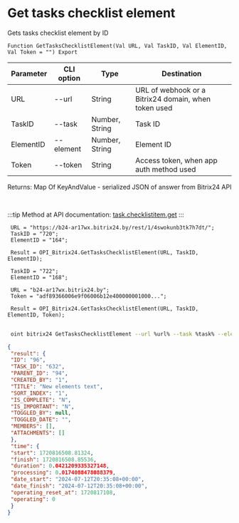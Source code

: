 ﻿---
sidebar_position: 5
---

# Get tasks checklist element
 Gets tasks checklist element by ID



`Function GetTasksChecklistElement(Val URL, Val TaskID, Val ElementID, Val Token = "") Export`

 | Parameter | CLI option | Type | Destination |
 |-|-|-|-|
 | URL | --url | String | URL of webhook or a Bitrix24 domain, when token used |
 | TaskID | --task | Number, String | Task ID |
 | ElementID | --element | Number, String | Element ID |
 | Token | --token | String | Access token, when app auth method used |

 
 Returns: Map Of KeyAndValue - serialized JSON of answer from Bitrix24 API

<br/>

:::tip
Method at API documentation: [task.checklistitem.get](https://dev.1c-bitrix.ru/rest_help/tasks/task/checklistitem/get.php)
:::
<br/>


```bsl title="Code example"
 URL = "https://b24-ar17wx.bitrix24.by/rest/1/4swokunb3tk7h7dt/";
 TaskID = "720";
 ElementID = "164";
 
 Result = OPI_Bitrix24.GetTasksChecklistElement(URL, TaskID, ElementID);
 
 TaskID = "722";
 ElementID = "168";
 
 URL = "b24-ar17wx.bitrix24.by";
 Token = "adf89366006e9f06006b12e400000001000...";
 
 Result = OPI_Bitrix24.GetTasksChecklistElement(URL, TaskID, ElementID, Token);
```
	


```sh title="CLI command example"
 
 oint bitrix24 GetTasksChecklistElement --url %url% --task %task% --element %element% --token %token%

```

```json title="Result"
{
 "result": {
 "ID": "96",
 "TASK_ID": "632",
 "PARENT_ID": "94",
 "CREATED_BY": "1",
 "TITLE": "New elements text",
 "SORT_INDEX": "1",
 "IS_COMPLETE": "N",
 "IS_IMPORTANT": "N",
 "TOGGLED_BY": null,
 "TOGGLED_DATE": "",
 "MEMBERS": [],
 "ATTACHMENTS": []
 },
 "time": {
 "start": 1720816508.81324,
 "finish": 1720816508.85536,
 "duration": 0.0421209335327148,
 "processing": 0.0174088478088379,
 "date_start": "2024-07-12T20:35:08+00:00",
 "date_finish": "2024-07-12T20:35:08+00:00",
 "operating_reset_at": 1720817108,
 "operating": 0
 }
}
```
